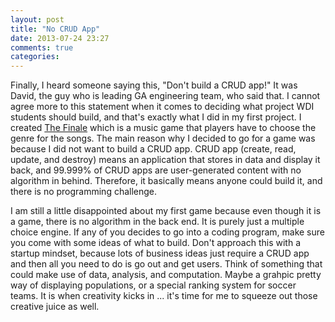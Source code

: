 ```yaml
---
layout: post
title: "No CRUD App"
date: 2013-07-24 23:27
comments: true
categories:
---
```


Finally, I heard someone saying this, "Don't build a CRUD app!" It was David, the guy who is leading GA engineering team, who said that. I cannot agree more to this statement when it comes to deciding what project WDI students should build, and that's exactly what I did in my first project. I created <a href="http://thefinale.herokuapp.com/" target="_blank">The Finale</a> which is a music game that players have to choose the genre for the songs. The main reason why I decided to go for a game was because I did not want to build a CRUD app. CRUD app (create, read, update, and destroy) means an application that stores in data and display it back, and 99.999% of CRUD apps are user-generated content with no algorithm in behind. Therefore, it basically means anyone could build it, and there is no programming challenge.

I am still a little disappointed about my first game because even though it is a game, there is no algorithm in the back end. It is purely just a multiple choice engine. If any of you decides to go into a coding program, make sure you come with some ideas of what to build. Don't approach this with a startup mindset, because lots of business ideas just require a CRUD app and then all you need to do is go out and get users. Think of something that could make use of data, analysis, and computation. Maybe a grahpic pretty way of displaying populations, or a special ranking system for soccer teams. It is when creativity kicks in ... it's time for me to squeeze out those creative juice as well.